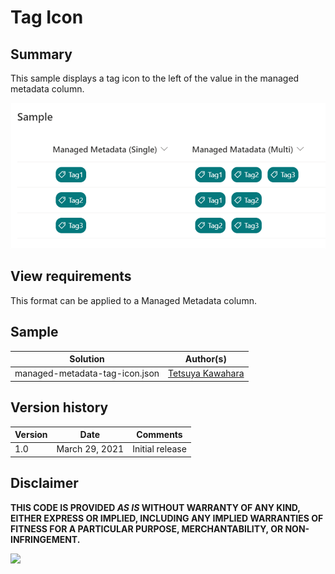 # Tag Icon

## Summary
This sample displays a tag icon to the left of the value in the managed metadata column.

![screenshot of the sample](./screenshot.png)

## View requirements
This format can be applied to a Managed Metadata column.

## Sample

Solution                       |Author(s)
-------------------------------|---------------------------
managed-metadata-tag-icon.json |[Tetsuya Kawahara](https://twitter.com/techan_k)

## Version history

Version |Date           |Comments
--------|---------------|--------
1.0     |March 29, 2021 |Initial release


## Disclaimer
**THIS CODE IS PROVIDED *AS IS* WITHOUT WARRANTY OF ANY KIND, EITHER EXPRESS OR IMPLIED, INCLUDING ANY IMPLIED WARRANTIES OF FITNESS FOR A PARTICULAR PURPOSE, MERCHANTABILITY, OR NON-INFRINGEMENT.**

<img src="https://telemetry.sharepointpnp.com/sp-dev-list-formatting/column-samples/managed-metadata-tag-icon" />